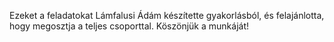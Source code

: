 Ezeket a feladatokat Lámfalusi Ádám készítette gyakorlásból, és felajánlotta, hogy megosztja a teljes csoporttal. Köszönjük a munkáját!